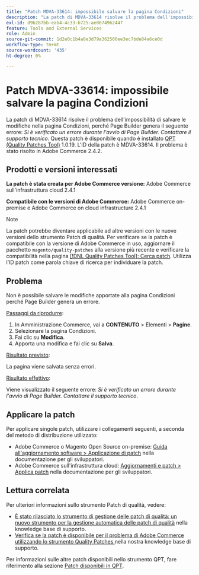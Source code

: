 ```yaml
---
title: "Patch MDVA-33614: impossibile salvare la pagina Condizioni"
description: "La patch di MDVA-33614 risolve il problema dell'impossibilità di salvare le modifiche nella pagina Termini, perché Page Builder genera il seguente errore: *Si è verificato un errore durante l'avvio di Page Builder. Contattare il supporto tecnico*. Questa patch è disponibile quando è installato [Quality Patches Tool (QPT)](/help/announcements/adobe-commerce-announcements/magento-quality-patches-released-new-tool-to-self-serve-quality-patches.md) 1.0.19. L'ID della patch è MDVA-33614. Il problema è stato risolto in Adobe Commerce 2.4.2."
exl-id: d9b287bb-eab4-4c33-b725-ae0074962447
feature: Tools and External Services
role: Admin
source-git-commit: 1d2e0c1b4a8e3d79a362500ee3ec7bde84a6ce0d
workflow-type: tm+mt
source-wordcount: '435'
ht-degree: 0%

---
```


# Patch MDVA-33614: impossibile salvare la pagina Condizioni

La patch di MDVA-33614 risolve il problema dell&#39;impossibilità di salvare le modifiche nella pagina Condizioni, perché Page Builder genera il seguente errore: *Si è verificato un errore durante l&#39;avvio di Page Builder. Contattare il supporto tecnico*. Questa patch è disponibile quando è installato [QPT (Quality Patches Tool)](/help/announcements/adobe-commerce-announcements/magento-quality-patches-released-new-tool-to-self-serve-quality-patches.md) 1.0.19. L&#39;ID della patch è MDVA-33614. Il problema è stato risolto in Adobe Commerce 2.4.2.

## Prodotti e versioni interessati

**La patch è stata creata per Adobe Commerce versione:** Adobe Commerce sull&#39;infrastruttura cloud 2.4.1

**Compatibile con le versioni di Adobe Commerce:** Adobe Commerce on-premise e Adobe Commerce on cloud infrastructure 2.4.1

>[!NOTE]
>
>La patch potrebbe diventare applicabile ad altre versioni con le nuove versioni dello strumento Patch di qualità. Per verificare se la patch è compatibile con la versione di Adobe Commerce in uso, aggiornare il pacchetto `magento/quality-patches` alla versione più recente e verificare la compatibilità nella pagina [[!DNL Quality Patches Tool]: Cerca patch](https://devdocs.magento.com/quality-patches/tool.html#patch-grid). Utilizza l’ID patch come parola chiave di ricerca per individuare la patch.

## Problema

Non è possibile salvare le modifiche apportate alla pagina Condizioni perché Page Builder genera un errore.

<u>Passaggi da riprodurre</u>:

1. In Amministrazione Commerce, vai a **CONTENUTO** > Elementi > **Pagine**.
1. Selezionare la pagina Condizioni.
1. Fai clic su **Modifica**.
1. Apporta una modifica e fai clic su **Salva**.

<u>Risultato previsto</u>:

La pagina viene salvata senza errori.

<u>Risultato effettivo</u>:

Viene visualizzato il seguente errore: *Si è verificato un errore durante l&#39;avvio di Page Builder. Contattare il supporto tecnico*.

## Applicare la patch

Per applicare singole patch, utilizzare i collegamenti seguenti, a seconda del metodo di distribuzione utilizzato:

* Adobe Commerce o Magento Open Source on-premise: [Guida all&#39;aggiornamento software > Applicazione di patch](https://devdocs.magento.com/guides/v2.4/comp-mgr/patching/mqp.html) nella documentazione per gli sviluppatori.
* Adobe Commerce sull&#39;infrastruttura cloud: [Aggiornamenti e patch > Applica patch](https://devdocs.magento.com/cloud/project/project-patch.html) nella documentazione per gli sviluppatori.

## Lettura correlata

Per ulteriori informazioni sullo strumento Patch di qualità, vedere:

* [È stato rilasciato lo strumento di gestione delle patch di qualità: un nuovo strumento per la gestione automatica delle patch di qualità](/help/announcements/adobe-commerce-announcements/magento-quality-patches-released-new-tool-to-self-serve-quality-patches.md) nella knowledge base di supporto.
* [Verifica se la patch è disponibile per il problema di Adobe Commerce utilizzando lo strumento Quality Patches ](/help/support-tools/patches-available-in-qpt-tool/check-patch-for-magento-issue-with-magento-quality-patches.md) nella nostra knowledge base di supporto.

Per informazioni sulle altre patch disponibili nello strumento QPT, fare riferimento alla sezione [Patch disponibili in QPT](https://support.magento.com/hc/en-us/sections/360010506631-Patches-available-in-QPT-tool-).
